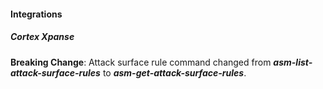 
#### Integrations

##### Cortex Xpanse

**Breaking Change**: Attack surface rule command changed from ***asm-list-attack-surface-rules*** to ***asm-get-attack-surface-rules***.
